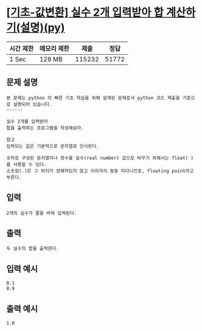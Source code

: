 # [[기초-값변환] 실수 2개 입력받아 합 계산하기(설명)(py)](https://codeup.kr/problem.php?id=6026)

| 시간 제한 | 메모리 제한 | 제출 | 정답 |
| --- | --- | --- | --- |
| 1 Sec | 128 MB | 115232 | 51772 |

## **문제 설명**

```
본 문제는 python 의 빠른 기초 학습을 위해 설계된 문제로서 python 코드 제출을 기준으로 설명되어 있습니다. 
------

실수 2개를 입력받아
합을 출력하는 프로그램을 작성해보자.

참고
입력되는 값은 기본적으로 문자열로 인식된다.

숫자로 구성된 문자열이나 정수를 실수(real number) 값으로 바꾸기 위해서는 float( ) 를 사용할 수 있다.
소숫점(.)은 그 위치가 정해져있지 않고 이리저리 둥둥 떠다니므로, floating point라고 부른다.
```

## 입력

```
2개의 실수가 줄을 바꿔 입력된다.
```

## 출력

```
두 실수의 합을 출력한다.
```

## 입력 예시

```
0.1
0.9
```

## 출력 예시

```
1.0
```
